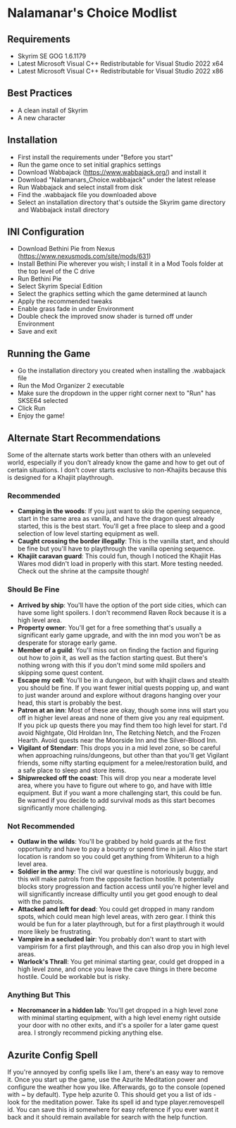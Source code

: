 # Nalamanar's Choice Modlist #

## Requirements ##

* Skyrim SE GOG 1.6.1179
* Latest Microsoft Visual C++ Redistributable for Visual Studio 2022 x64
* Latest Microsoft Visual C++ Redistributable for Visual Studio 2022 x86

## Best Practices ##

* A clean install of Skyrim
* A new character

## Installation ##

* First install the requirements under "Before you start"
* Run the game once to set initial graphics settings
* Download Wabbajack (https://www.wabbajack.org/) and install it
* Download "Nalamanars_Choice.wabbajack" under the latest release
* Run Wabbajack and select install from disk
* Find the .wabbajack file you downloaded above
* Select an installation directory that's outside the Skyrim game directory and Wabbajack install directory

## INI Configuration ##

* Download Bethini Pie from Nexus (https://www.nexusmods.com/site/mods/631)
* Install Bethini Pie wherever you wish; I install it in a Mod Tools folder at the top level of the C drive
* Run Bethini Pie
* Select Skyrim Special Edition
* Select the graphics setting which the game determined at launch
* Apply the recommended tweaks
* Enable grass fade in under Environment
* Double check the improved snow shader is turned off under Environment
* Save and exit

## Running the Game ##

* Go the installation directory you created when installing the .wabbajack file
* Run the Mod Organizer 2 executable
* Make sure the dropdown in the upper right corner next to "Run" has SKSE64 selected
* Click Run
* Enjoy the game!

## Alternate Start Recommendations ##

Some of the alternate starts work better than others with an unleveled world, especially if you don't already know the game and how to get out of certain situations. I don't cover starts exclusive to non-Khajiits because this is designed for a Khajiit playthrough.

### Recommended ###
* **Camping in the woods**: If you just want to skip the opening sequence, start in the same area as vanilla, and have the dragon quest already started, this is the best start. You'll get a free place to sleep and a good selection of low level starting equipment as well.
* **Caught crossing the border illegally**: This is the vanilla start, and should be fine but you'll have to playthrough the vanilla opening sequence.
* **Khajiit caravan guard**: This could fun, though I noticed the Khajiit Has Wares mod didn't load in properly with this start. More testing needed. Check out the shrine at the campsite though!

### Should Be Fine ###
* **Arrived by ship**: You'll have the option of the port side cities, which can have some light spoilers. I don't recommend Raven Rock because it is a high level area.
* **Property owner**: You'll get for a free something that's usually a significant early game upgrade, and with the inn mod you won't be as desperate for storage early game.
* **Member of a guild**: You'll miss out on finding the faction and figuring out how to join it, as well as the faction starting quest. But there's nothing wrong with this if you don't mind some mild spoilers and skipping some quest content.
* **Escape my cell**: You'll be in a dungeon, but with khajiit claws and stealth you should be fine. If you want fewer initial quests popping up, and want to just wander around and explore without dragons hanging over your head, this start is probably the best.
* **Patron at an inn**:  Most of these are okay, though some inns will start you off in higher level areas and none of them give you any real equipment. If you pick up quests there you may find them too high level for start. I'd avoid Nightgate, Old Hroldan Inn, The Retching Netch, and the Frozen Hearth. Avoid quests near the Moorside Inn and the Silver-Blood Inn.
* **Vigilant of Stendarr**: This drops you in a mid level zone, so be careful when approaching ruins/dungeons, but other than that you'll get Vigilant friends, some nifty starting equipment for a melee/restoration build, and a safe place to sleep and store items.
* **Shipwrecked off the coast**: This will drop you near a moderate level area, where you have to figure out where to go, and have with little equipment. But if you want a more challenging start, this could be fun. Be warned if you decide to add survival mods as this start becomes significantly more challenging.

### Not Recommended ###
* **Outlaw in the wilds**: You'll be grabbed by hold guards at the first opportunity and have to pay a bounty or spend time in jail. Also the start location is random so you could get anything from Whiterun to a high level area.
* **Soldier in the army**: The civil war questline is notoriously buggy, and this will make patrols from the opposite faction hostile. It potentially blocks story progression and faction access until you're higher level and will significantly increase difficulty until you get good enough to deal with the patrols.
* **Attacked and left for dead**: You could get dropped in many random spots, which could mean high level areas, with zero gear. I think this would be fun for a later playthrough, but for a first playthrough it would more likely be frustrating.
* **Vampire in a secluded lair**: You probably don't want to start with vampirism for a first playthrough, and this can also drop you in high level areas.
* **Warlock's Thrall**: You get minimal starting gear, could get dropped in a high level zone, and once you leave the cave things in there become hostile. Could be workable but is risky.

### Anything But This ###
* **Necromancer in a hidden lab**: You'll get dropped in a high level zone with minimal starting equipment, with a high level enemy right outside your door with no other exits, and it's a spoiler for a later game quest area. I strongly recommend picking anything else.

## Azurite Config Spell ##

If you're annoyed by config spells like I am, there's an easy way to remove it. Once you start up the game, use the Azurite Meditation power and configure the weather how you like. Afterwards, go to the console (opened with ~ by default). Type help azurite 0. This should get you a list of ids - look for the meditation power. Take its spell id and type player.removespell id. You can save this id somewhere for easy reference if you ever want it back and it should remain available for search with the help function.
